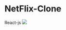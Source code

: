 # NetFlix-Clone
React-js 
![]("https://github.com/AbeethaHeshan/NetFlix-Clone/tree/master/netflix-clone/src/assets/Git_REadme/one.gif")
